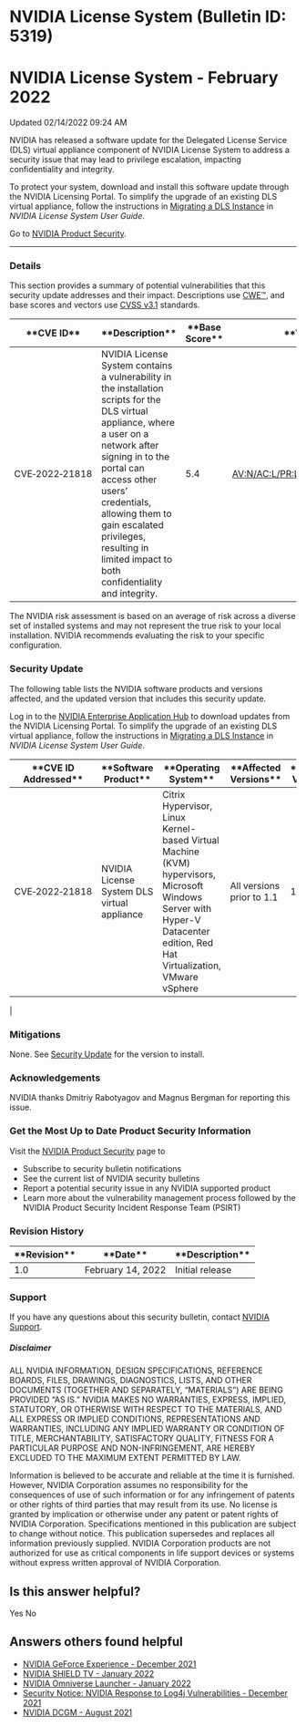 # NVIDIA License System (Bulletin ID: 5319)



 NVIDIA License System - February 2022
========================================================




 Updated 02/14/2022 09:24 AM



NVIDIA has released a software update for the Delegated License Service (DLS) virtual appliance component of NVIDIA License System to address a security issue that may lead to privilege escalation, impacting confidentiality and integrity.


To protect your system, download and install this software update through the NVIDIA Licensing Portal. To simplify the upgrade of an existing DLS virtual appliance, follow the instructions in [Migrating a DLS Instance](https://docs.nvidia.com/license-system/latest/nvidia-license-system-user-guide/index.html#migrating-dls-instance) in *NVIDIA License System User Guide*.


Go to [NVIDIA Product Security](https://www.nvidia.com/security/).






---




### Details


This section provides a summary of potential vulnerabilities that this security update addresses and their impact. Descriptions use [CWE™](https://cwe.mitre.org/), and base scores and vectors use [CVSS v3.1](https://www.first.org/cvss/v3.1/user-guide) standards.




| \*\*CVE ID\*\* | \*\*Description\*\* | \*\*Base Score\*\* | \*\*Vector\*\* |
| --- | --- | --- | --- |
| CVE‑2022‑21818 | NVIDIA License System contains a vulnerability in the installation scripts for the DLS virtual appliance, where a user on a network after signing in to the portal can access other users’ credentials, allowing them to gain escalated privileges, resulting in limited impact to both confidentiality and integrity. | 5.4 | [AV:N/AC:L/PR:L/UI:N/S:U/C:L/I:L/A:N](https://nvd.nist.gov/vuln-metrics/cvss/v3-calculator?vector=AV:N/AC:L/PR:L/UI:N/S:U/C:L/I:L/A:N&version=3.1) |


The NVIDIA risk assessment is based on an average of risk across a diverse set of installed systems and may not represent the true risk to your local installation. NVIDIA recommends evaluating the risk to your specific configuration.


### Security Update


The following table lists the NVIDIA software products and versions affected, and the updated version that includes this security update.


Log in to the [NVIDIA Enterprise Application Hub](https://nvid.nvidia.com/dashboard/) to download updates from the NVIDIA Licensing Portal. To simplify the upgrade of an existing DLS virtual appliance, follow the instructions in [Migrating a DLS Instance](https://docs.nvidia.com/license-system/latest/nvidia-license-system-user-guide/index.html#migrating-dls-instance) in *NVIDIA License System User Guide*.




| \*\*CVE ID Addressed\*\* | \*\*Software Product\*\* | \*\*Operating System\*\* | \*\*Affected Versions\*\* | \*\*Updated Version\*\* |
| --- | --- | --- | --- | --- |
| CVE‑2022‑21818 | NVIDIA License System DLS virtual appliance | Citrix Hypervisor, Linux Kernel-based Virtual Machine (KVM) hypervisors, Microsoft Windows Server with Hyper-V Datacenter edition, Red Hat Virtualization, VMware vSphere | All versions prior to 1.1 | 1.1 |
|


### Mitigations


None. See [Security Update](#security-update) for the version to install.


### Acknowledgements


NVIDIA thanks Dmitriy Rabotyagov and Magnus Bergman for reporting this issue.


### Get the Most Up to Date Product Security Information


Visit the [NVIDIA Product Security](https://www.nvidia.com/security) page to


* Subscribe to security bulletin notifications
* See the current list of NVIDIA security bulletins
* Report a potential security issue in any NVIDIA supported product
* Learn more about the vulnerability management process followed by the NVIDIA Product Security Incident Response Team (PSIRT)


### Revision History








| \*\*Revision\*\* | \*\*Date\*\* | \*\*Description\*\* |
| --- | --- | --- |
| 1.0 | February 14, 2022 | Initial release |


### Support


If you have any questions about this security bulletin, contact [NVIDIA Support](https://www.nvidia.com/object/support.html).


##### Disclaimer


ALL NVIDIA INFORMATION, DESIGN SPECIFICATIONS, REFERENCE BOARDS, FILES, DRAWINGS, DIAGNOSTICS, LISTS, AND OTHER DOCUMENTS (TOGETHER AND SEPARATELY, “MATERIALS”) ARE BEING PROVIDED “AS IS.” NVIDIA MAKES NO WARRANTIES, EXPRESS, IMPLIED, STATUTORY, OR OTHERWISE WITH RESPECT TO THE MATERIALS, AND ALL EXPRESS OR IMPLIED CONDITIONS, REPRESENTATIONS AND WARRANTIES, INCLUDING ANY IMPLIED WARRANTY OR CONDITION OF TITLE, MERCHANTABILITY, SATISFACTORY QUALITY, FITNESS FOR A PARTICULAR PURPOSE AND NON-INFRINGEMENT, ARE HEREBY EXCLUDED TO THE MAXIMUM EXTENT PERMITTED BY LAW.


Information is believed to be accurate and reliable at the time it is furnished. However, NVIDIA Corporation assumes no responsibility for the consequences of use of such information or for any infringement of patents or other rights of third parties that may result from its use. No license is granted by implication or otherwise under any patent or patent rights of NVIDIA Corporation. Specifications mentioned in this publication are subject to change without notice. This publication supersedes and replaces all information previously supplied. NVIDIA Corporation products are not authorized for use as critical components in life support devices or systems without express written approval of NVIDIA Corporation.










Is this answer helpful?
-----------------------



Yes
No







Answers others found helpful
----------------------------


* [ NVIDIA GeForce Experience - December 2021](/app/answers/detail/a_id/5295/related/1)
* [ NVIDIA SHIELD TV - January 2022](/app/answers/detail/a_id/5259/related/1)
* [ NVIDIA Omniverse Launcher - January 2022](/app/answers/detail/a_id/5318/related/1)
* [Security Notice: NVIDIA Response to Log4j Vulnerabilities - December 2021](/app/answers/detail/a_id/5294/related/1)
* [ NVIDIA DCGM - August 2021](/app/answers/detail/a_id/5219/related/1)








